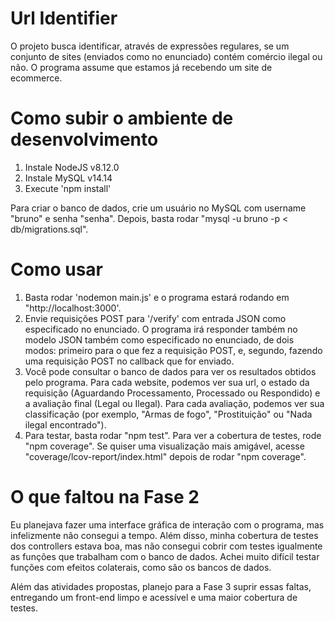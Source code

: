 # Url Identifier

O projeto busca identificar, através de expressões regulares, se um
conjunto de sites (enviados como no enunciado) contém comércio ilegal ou
não. O programa assume que estamos já recebendo um site de ecommerce.

# Como subir o ambiente de desenvolvimento

1. Instale NodeJS v8.12.0
2. Instale MySQL v14.14
3. Execute 'npm install'

Para criar o banco de dados, crie um usuário no MySQL com username "bruno"
e senha "senha". Depois, basta rodar 
"mysql -u bruno -p < db/migrations.sql".

# Como usar

1. Basta rodar 'nodemon main.js' e o programa estará rodando em
   "http://localhost:3000'.
1. Envie requisições POST para '/verify' com entrada JSON como
   especificado no enunciado. O programa irá responder também no modelo
   JSON também como especificado no enunciado, de dois modos: primeiro
   para o que fez a requisição POST, e, segundo, fazendo uma requisição
   POST no callback que for enviado.  
1. Você pode consultar o banco de dados para ver os resultados obtidos
   pelo programa. Para cada website, podemos ver sua url, o estado da
   requisição (Aguardando Processamento, Processado ou Respondido) e
   a avaliação final (Legal ou Ilegal).
   Para cada avaliação, podemos ver sua classificação (por exemplo,
   "Armas de fogo", "Prostituição" ou "Nada ilegal encontrado").
1. Para testar, basta rodar "npm test". Para ver a cobertura de testes,
   rode "npm coverage". Se quiser uma visualização mais amigável, acesse
   "coverage/lcov-report/index.html" depois de rodar "npm coverage".

# O que faltou na Fase 2

Eu planejava fazer uma interface gráfica de interação com o programa, mas
infelizmente não consegui a tempo. Além disso, minha cobertura de testes dos
controllers estava boa, mas não consegui cobrir com testes igualmente as
funções que trabalham com o banco de dados. Achei muito difícil testar
funções com efeitos colaterais, como são os bancos de dados.

Além das atividades propostas, planejo para a Fase 3 suprir essas faltas,
entregando um front-end limpo e acessível e uma maior cobertura de
testes.
